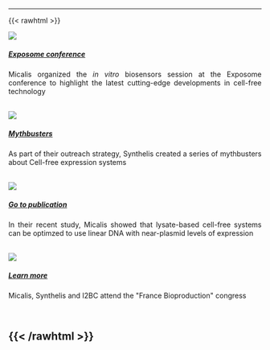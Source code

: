 #

---

{{< rawhtml >}}

<div>
  <div class="card mb-3">
    <div class="card">
      <img src="/img/exposome.png" class="card-img-top">
      <div class="card-body">
        <a href="https://exposomes.sciencesconf.org/"><h5 class="card-title">Exposome conference</h5></a>
        <p class="card-text" align="justify">Micalis organized the <i>in vitro</i> biosensors session at the Exposome conference to highlight the latest cutting-edge developments in cell-free technology</p>
      </div>
    </div>

</div>

<br>

<div>
  <div class="card mb-3">
    <div class="card">
      <img src="/img/mythbuster_1.jpeg" class="card-img-top">
      <div class="card-body">
        <a href="https://blog.synthelis.com/mythbusting1cellfreesystems?utm_campaign=ARTICLES&utm_source=hs_email&utm_medium=email&_hsenc=p2ANqtz--GDW8QxDgDunZ-YcdC7nPcQOi0MmTFYfBpSCsJMWaxll9LaV3ZD8yU1RqimtSbDy046odO"><h5 class="card-title">Mythbusters</h5></a>
        <p class="card-text" align="justify">As part of their outreach strategy, Synthelis created a series of mythbusters about Cell-free expression systems</p>
      </div>
    </div>

</div>

<br>

<div>
  <div class="card mb-3">
    <div class="card">
      <img src="/img/acspublications.png" class="card-img-top">
      <div class="card-body">
        <a href="https://pubs.acs.org/doi/10.1021/acssynbio.1c00448"><h5 class="card-title">Go to publication</h5></a>
        <p class="card-text" align="justify">In their recent study, Micalis showed that lysate-based cell-free systems can be optimzed to use linear DNA with near-plasmid levels of expression</p>
      </div>
    </div>

</div>

<br>

<div>
  <div class="card mb-3">
    <div class="card">
      <img src="/img/france-bioproduction.jpg" class="card-img-top">
      <div class="card-body">
        <a href="https://www.france-bioproduction.com/programme/"><h5 class="card-title">Learn more</h5></a>
        <p class="card-text" align="justify">Micalis, Synthelis and I2BC attend the "France Bioproduction" congress</p>
      </div>
    </div>

</div>

<br>

{{< /rawhtml >}}
---
